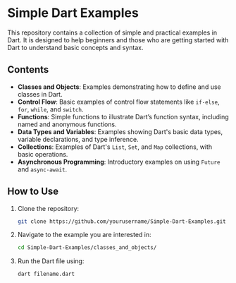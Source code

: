 # Simple Dart Examples

This repository contains a collection of simple and practical examples in Dart. It is designed to help beginners and those who are getting started with Dart to understand basic concepts and syntax.

## Contents

- **Classes and Objects**: Examples demonstrating how to define and use classes in Dart.
- **Control Flow**: Basic examples of control flow statements like `if-else`, `for`, `while`, and `switch`.
- **Functions**: Simple functions to illustrate Dart’s function syntax, including named and anonymous functions.
- **Data Types and Variables**: Examples showing Dart's basic data types, variable declarations, and type inference.
- **Collections**: Examples of Dart's `List`, `Set`, and `Map` collections, with basic operations.
- **Asynchronous Programming**: Introductory examples on using `Future` and `async-await`.

## How to Use

1. Clone the repository:
   ```bash
   git clone https://github.com/yourusername/Simple-Dart-Examples.git

2. Navigate to the example you are interested in:

   ```bash
   cd Simple-Dart-Examples/classes_and_objects/

3. Run the Dart file using:
   ```bash
   dart filename.dart


